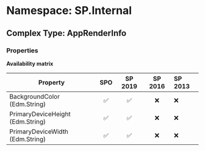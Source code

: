 # Namespace: SP.Internal

## Complex Type: AppRenderInfo

### Properties

**Availability matrix**

Property | SPO | SP 2019 | SP 2016 | SP 2013
----------|:---:|:-------:|:-------:|:-------
BackgroundColor (Edm.String) | ✅ | ✅ | ❌ | ❌
PrimaryDeviceHeight (Edm.String) | ✅ | ✅ | ❌ | ❌
PrimaryDeviceWidth (Edm.String) | ✅ | ✅ | ❌ | ❌
